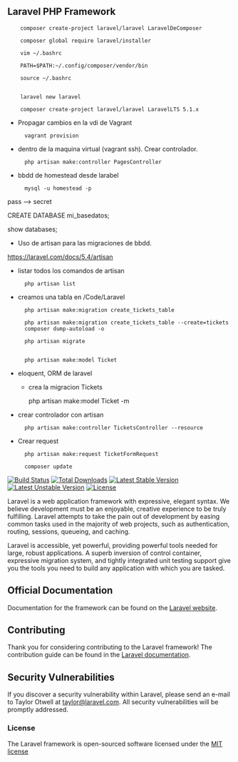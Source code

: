 ## Laravel PHP Framework

		composer create-project laravel/laravel LaravelDeComposer

		composer global require laravel/installer

		vim ~/.bashrc

		PATH=$PATH:~/.config/composer/vendor/bin

		source ~/.bashrc


		laravel new laravel

		composer create-project laravel/laravel LaravelLTS 5.1.x

- Propagar cambios en la vdi de Vagrant

		vagrant provision

- dentro de la maquina virtual (vagrant ssh). Crear controlador.

		php artisan make:controller PagesController

- bbdd de homestead desde larabel

		mysql -u homestead -p

pass --> secret

CREATE DATABASE mi_basedatos;

show databases;

- Uso de artisan para las migraciones de bbdd.

https://laravel.com/docs/5.4/artisan

- listar todos los comandos de artisan

		php artisan list

- creamos una tabla en /Code/Laravel

		php artisan make:migration create_tickets_table

		php artisan make:migration create_tickets_table --create=tickets
		composer dump-autoload -o

		php artisan migrate


		php artisan make:model Ticket

- eloquent, ORM de laravel
	- crea la migracion Tickets
	
		php artisan make:model Ticket -m


- crear controlador con artisan

		php artisan make:controller TicketsController --resource

- Crear request

		php artisan make:request TicketFormRequest

		composer update









[![Build Status](https://travis-ci.org/laravel/framework.svg)](https://travis-ci.org/laravel/framework)
[![Total Downloads](https://poser.pugx.org/laravel/framework/d/total.svg)](https://packagist.org/packages/laravel/framework)
[![Latest Stable Version](https://poser.pugx.org/laravel/framework/v/stable.svg)](https://packagist.org/packages/laravel/framework)
[![Latest Unstable Version](https://poser.pugx.org/laravel/framework/v/unstable.svg)](https://packagist.org/packages/laravel/framework)
[![License](https://poser.pugx.org/laravel/framework/license.svg)](https://packagist.org/packages/laravel/framework)

Laravel is a web application framework with expressive, elegant syntax. We believe development must be an enjoyable, creative experience to be truly fulfilling. Laravel attempts to take the pain out of development by easing common tasks used in the majority of web projects, such as authentication, routing, sessions, queueing, and caching.

Laravel is accessible, yet powerful, providing powerful tools needed for large, robust applications. A superb inversion of control container, expressive migration system, and tightly integrated unit testing support give you the tools you need to build any application with which you are tasked.

## Official Documentation

Documentation for the framework can be found on the [Laravel website](http://laravel.com/docs).

## Contributing

Thank you for considering contributing to the Laravel framework! The contribution guide can be found in the [Laravel documentation](http://laravel.com/docs/contributions).

## Security Vulnerabilities

If you discover a security vulnerability within Laravel, please send an e-mail to Taylor Otwell at taylor@laravel.com. All security vulnerabilities will be promptly addressed.

### License

The Laravel framework is open-sourced software licensed under the [MIT license](http://opensource.org/licenses/MIT)
